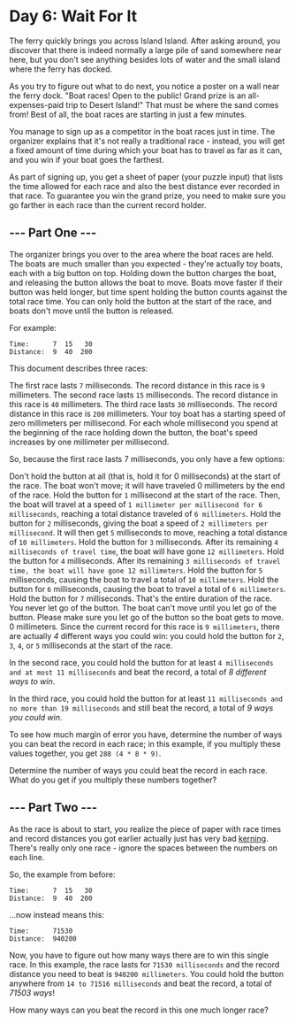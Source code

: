 # Day 6: Wait For It

The ferry quickly brings you across Island Island. After asking around, you discover that there is indeed normally a large pile of sand somewhere near here, but you don't see anything besides lots of water and the small island where the ferry has docked.

As you try to figure out what to do next, you notice a poster on a wall near the ferry dock. "Boat races! Open to the public! Grand prize is an all-expenses-paid trip to Desert Island!" That must be where the sand comes from! Best of all, the boat races are starting in just a few minutes.

You manage to sign up as a competitor in the boat races just in time. The organizer explains that it's not really a traditional race - instead, you will get a fixed amount of time during which your boat has to travel as far as it can, and you win if your boat goes the farthest.

As part of signing up, you get a sheet of paper (your puzzle input) that lists the time allowed for each race and also the best distance ever recorded in that race. To guarantee you win the grand prize, you need to make sure you go farther in each race than the current record holder.

## --- Part One ---

The organizer brings you over to the area where the boat races are held. The boats are much smaller than you expected - they're actually toy boats, each with a big button on top. Holding down the button charges the boat, and releasing the button allows the boat to move. Boats move faster if their button was held longer, but time spent holding the button counts against the total race time. You can only hold the button at the start of the race, and boats don't move until the button is released.

For example:
```
Time:      7  15   30
Distance:  9  40  200
```

This document describes three races:

The first race lasts `7` milliseconds. The record distance in this race is `9` millimeters.
The second race lasts `15`  milliseconds. The record distance in this race is `40`  millimeters.
The third race lasts `30` milliseconds. The record distance in this race is `200` millimeters.
Your toy boat has a starting speed of zero millimeters per millisecond. For each whole millisecond you spend at the beginning of the race holding down the button, the boat's speed increases by one millimeter per millisecond.

So, because the first race lasts 7 milliseconds, you only have a few options:

Don't hold the button at all (that is, hold it for 0 milliseconds) at the start of the race. The boat won't move; it will have traveled 0 millimeters by the end of the race.
Hold the button for `1` millisecond at the start of the race. Then, the boat will travel at a speed of `1 millimeter per millisecond for 6 milliseconds`, reaching a total distance traveled of `6 millimeters`.
Hold the button for `2` milliseconds, giving the boat a speed of `2 millimeters per millisecond`. It will then get `5` milliseconds to move, reaching a total distance of `10 millimeters`.
Hold the button for `3` milliseconds. After its remaining `4 milliseconds of travel time`, the boat will have gone `12 millimeters`.
Hold the button for `4` milliseconds. After its remaining `3 milliseconds of travel time, the boat will have gone 12 millimeters`.
Hold the button for `5` milliseconds, causing the boat to travel a total of `10 millimeters`.
Hold the button for `6` milliseconds, causing the boat to travel a total of `6 millimeters`.
Hold the button for `7` milliseconds. That's the entire duration of the race. You never let go of the button. The boat can't move until you let go of the button. Please make sure you let go of the button so the boat gets to move. 0 millimeters.
Since the current record for this race is `9 millimeters`, there are actually *4* different ways you could win: you could hold the button for `2`, `3`, `4`, or `5` milliseconds at the start of the race.

In the second race, you could hold the button for at least `4 milliseconds and at most 11 milliseconds` and beat the record, a total of *8 different ways to win*.

In the third race, you could hold the button for at least `11 milliseconds and no more than 19 milliseconds` and still beat the record, a total of *9 ways you could win*.

To see how much margin of error you have, determine the number of ways you can beat the record in each race; in this example, if you multiply these values together, you get `288 (4 * 8 * 9)`.

Determine the number of ways you could beat the record in each race. What do you get if you multiply these numbers together?

<!-- Your puzzle answer was 2065338. -->

## --- Part Two ---
As the race is about to start, you realize the piece of paper with race times and record distances you got earlier actually just has very bad [kerning](https://en.wikipedia.org/wiki/Kerning). There's really only one race - ignore the spaces between the numbers on each line.

So, the example from before:

```
Time:      7  15   30
Distance:  9  40  200
```

...now instead means this:

```
Time:      71530
Distance:  940200
```

Now, you have to figure out how many ways there are to win this single race. In this example, the race lasts for `71530 milliseconds` and the record distance you need to beat is `940200 millimeters`. You could hold the button anywhere from `14 to 71516 milliseconds` and beat the record, a total of *71503 ways*!

How many ways can you beat the record in this one much longer race?

<!-- Your puzzle answer was 34934171. -->
